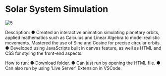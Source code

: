 # Solar System Simulation


![5](https://github.com/user-attachments/assets/cf1dc433-18e7-4ca9-98d5-f76f203617b9)

Description:
● Created an interactive animation simulating planetary orbits, applied mathematics such as Calculus and Linear Algebra to
model realistic movements. Mastered the use of Sine and Cosine for precise circular orbits.
● Developed using JavaScripts built in canvas feature, as well as HTML and CSS for styling the front-end aspects.


How to run:
● Download folder.
● Can just run by opening the HTML file.
● Can also run by using 'Live Server' Extension in VSCode.


